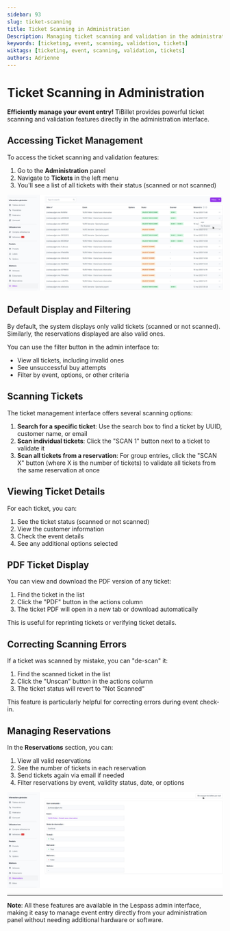 ```yaml
---
sidebar: 93
slug: ticket-scanning
title: Ticket Scanning in Administration
Description: Managing ticket scanning and validation in the administration interface
keywords: [ticketing, event, scanning, validation, tickets]
wiktags: [ticketing, event, scanning, validation, tickets]
authors: Adrienne
---
```


# Ticket Scanning in Administration

**Efficiently manage your event entry!** TiBillet provides powerful ticket scanning and validation features directly in the administration interface.

## Accessing Ticket Management

To access the ticket scanning and validation features:

1. Go to the **Administration** panel
2. Navigate to **Tickets** in the left menu
3. You'll see a list of all tickets with their status (scanned or not scanned)

![Ticket Management](/img/admin_ticket_management.jpg)

## Default Display and Filtering

By default, the system displays only valid tickets (scanned or not scanned). Similarly, the reservations displayed are also valid ones.

You can use the filter button in the admin interface to:
- View all tickets, including invalid ones
- See unsuccessful buy attempts
- Filter by event, options, or other criteria

## Scanning Tickets

The ticket management interface offers several scanning options:

1. **Search for a specific ticket**: Use the search box to find a ticket by UUID, customer name, or email
2. **Scan individual tickets**: Click the "SCAN 1" button next to a ticket to validate it
3. **Scan all tickets from a reservation**: For group entries, click the "SCAN X" button (where X is the number of tickets) to validate all tickets from the same reservation at once

## Viewing Ticket Details

For each ticket, you can:

1. See the ticket status (scanned or not scanned)
2. View the customer information
3. Check the event details
4. See any additional options selected

## PDF Ticket Display

You can view and download the PDF version of any ticket:

1. Find the ticket in the list
2. Click the "PDF" button in the actions column
3. The ticket PDF will open in a new tab or download automatically

This is useful for reprinting tickets or verifying ticket details.

## Correcting Scanning Errors

If a ticket was scanned by mistake, you can "de-scan" it:

1. Find the scanned ticket in the list
2. Click the "Unscan" button in the actions column
3. The ticket status will revert to "Not Scanned"

This feature is particularly helpful for correcting errors during event check-in.

## Managing Reservations

In the **Reservations** section, you can:

1. View all valid reservations
2. See the number of tickets in each reservation
3. Send tickets again via email if needed
4. Filter reservations by event, validity status, date, or options

![Reservation Management](/img/detail_reservation_management.jpg)

---

**Note**: All these features are available in the Lespass admin interface, making it easy to manage event entry directly from your administration panel without needing additional hardware or software.